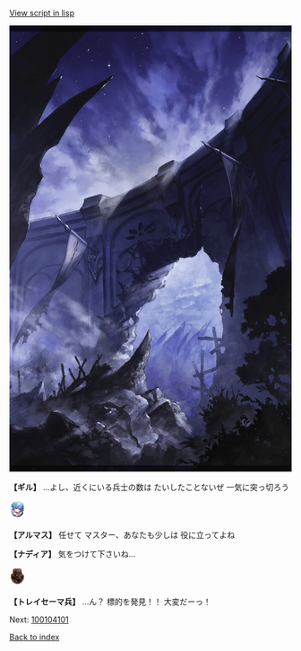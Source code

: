 [View script in lisp](../scripts/100104091.txt)

![101_south_wall_2.png](../images/backgrounds/101_south_wall_2.png)

**【ギル】**
…よし、近くにいる兵士の数は
たいしたことないぜ
一気に突っ切ろう

<img src="../images/units/3103811.png" alt="3103811.png" height="34"/>

**【アルマス】**
任せて
マスター、あなたも少しは
役に立ってよね

**【ナディア】**
気をつけて下さいね…

<img src="../images/units/3830001.png" alt="3830001.png" height="34"/>

**【トレイセーマ兵】**
…ん？
標的を発見！！
大変だーっ！

Next: [100104101](100104101.md)

[Back to index](index.md)
